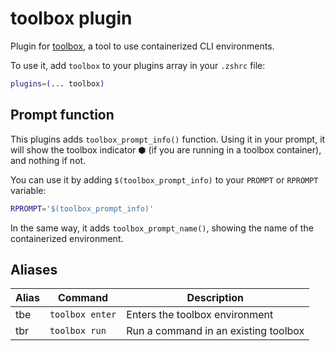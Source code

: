 # toolbox plugin

Plugin for [toolbox](https://containertoolbx.org), a tool to use containerized CLI environments.

To use it, add `toolbox` to your plugins array in your `.zshrc` file:

```zsh
plugins=(... toolbox)
```

## Prompt function

This plugins adds `toolbox_prompt_info()` function. Using it in your prompt, it will show the toolbox
indicator ⬢ (if you are running in a toolbox container), and nothing if not.

You can use it by adding `$(toolbox_prompt_info)` to your `PROMPT` or `RPROMPT` variable:

```zsh
RPROMPT='$(toolbox_prompt_info)'
```

In the same way, it adds `toolbox_prompt_name()`, showing the name of the containerized environment.

## Aliases

| Alias | Command         | Description                          |
| ----- | --------------- | ------------------------------------ |
| tbe   | `toolbox enter` | Enters the toolbox environment       |
| tbr   | `toolbox run`   | Run a command in an existing toolbox |
